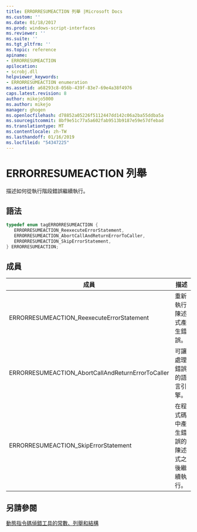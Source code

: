 ```yaml
---
title: ERRORRESUMEACTION 列舉 |Microsoft Docs
ms.custom: ''
ms.date: 01/18/2017
ms.prod: windows-script-interfaces
ms.reviewer: ''
ms.suite: ''
ms.tgt_pltfrm: ''
ms.topic: reference
apiname:
- ERRORRESUMEACTION
apilocation:
- scrobj.dll
helpviewer_keywords:
- ERRORRESUMEACTION enumeration
ms.assetid: a68293c8-056b-439f-83e7-69e4a38f4976
caps.latest.revision: 8
author: mikejo5000
ms.author: mikejo
manager: ghogen
ms.openlocfilehash: d78852a05226f5112447dd142c06a2ba55ddba5a
ms.sourcegitcommit: 8bf9e51c77a5a602fab9513b9187e59e57dfebad
ms.translationtype: MT
ms.contentlocale: zh-TW
ms.lasthandoff: 01/16/2019
ms.locfileid: "54347225"
---
```

# <a name="errorresumeaction-enumeration"></a>ERRORRESUMEACTION 列舉
描述如何從執行階段錯誤繼續執行。  
  
## <a name="syntax"></a>語法  
  
```cpp
typedef enum tagERRORRESUMEACTION {  
   ERRORRESUMEACTION_ReexecuteErrorStatement,  
   ERRORRESUMEACTION_AbortCallAndReturnErrorToCaller,  
   ERRORRESUMEACTION_SkipErrorStatement,  
} ERRORRESUMEACTION;  
```  
  
## <a name="members"></a>成員  
  
|成員|描述|  
|------------|-----------------|  
|ERRORRESUMEACTION_ReexecuteErrorStatement|重新執行陳述式產生錯誤。|  
|ERRORRESUMEACTION_AbortCallAndReturnErrorToCaller|可讓處理錯誤的語言引擎。|  
|ERRORRESUMEACTION_SkipErrorStatement|在程式碼中產生錯誤的陳述式之後繼續執行。|  
  
## <a name="see-also"></a>另請參閱  
 [動態指令碼偵錯工具的常數、列舉和結構](../../winscript/reference/active-script-debugger-constants-enumerations-and-structures.md)